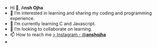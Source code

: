 - Hi 👋, A**nsh Ojha**
- 👀 I’m interested in learning and sharing my coding and programming experience.
- 🌱 I’m currently learning C and Javascript.
- 💞️ I’m looking to collaborate on learning.
- 📫 How to reach me [> Instagram - @__anshojha__](instagram.com/__anshojha__)
-  
